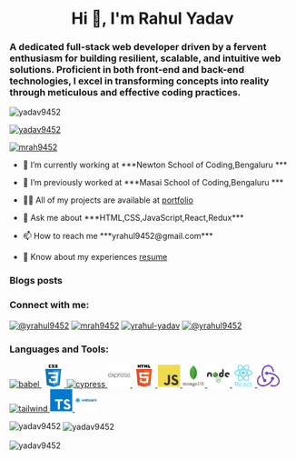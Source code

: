 <h1 align="center">Hi 👋, I'm Rahul Yadav</h1>
<h3 align="left">A dedicated full-stack web developer driven by a fervent enthusiasm for building resilient, scalable, and intuitive web solutions. Proficient in both front-end and back-end technologies, I excel in transforming concepts into reality through meticulous and effective coding practices.</h3>

<p align="left"> <img src="https://komarev.com/ghpvc/?username=yadav9452&label=Profile%20views&color=0e75b6&style=flat" alt="yadav9452" /> </p>

<p align="left"> <a href="https://github.com/ryo-ma/github-profile-trophy"><img src="https://github-profile-trophy.vercel.app/?username=yadav9452" alt="yadav9452" /></a> </p>

<p align="left"> <a href="https://twitter.com/mrah9452" target="blank"><img src="https://img.shields.io/twitter/follow/mrah9452?logo=twitter&style=for-the-badge" alt="mrah9452" /></a> </p>

- <p align="left">🔭 I’m currently working at ***Newton School of Coding,Bengaluru *** <p/>

- <p align="left">🔭 I’m previously worked at ***Masai School of Coding,Bengaluru *** <p/>

- <p align="left">👨‍💻 All of my projects are available at <a href="https://yadav-rahul.netlify.app/" target="blank">portfolio</a> <p/>

- <p align="left">💬 Ask me about ***HTML,CSS,JavaScript,React,Redux***<p/>

- <p align="left">📫 How to reach me ***yrahul9452@gmail.com***<p/>

- <p align="left">📄 Know about my experiences <a href="https://drive.google.com/file/d/1AhHrOA0LX-4ka0dSQoUXGou7lDgISLB-/view?usp=sharing" target="blank">resume</a><p/> 

### Blogs posts
<!-- BLOG-POST-LIST:START -->
<!-- BLOG-POST-LIST:END -->

<h3 align="left">Connect with me:</h3>
<p align="left">
<a href="https://dev.to/@yrahul9452" target="blank"><img align="center" src="https://raw.githubusercontent.com/rahuldkjain/github-profile-readme-generator/master/src/images/icons/Social/devto.svg" alt="@yrahul9452" height="30" width="40" /></a>
<a href="https://twitter.com/mrah9452" target="blank"><img align="center" src="https://raw.githubusercontent.com/rahuldkjain/github-profile-readme-generator/master/src/images/icons/Social/twitter.svg" alt="mrah9452" height="30" width="40" /></a>
<a href="https://linkedin.com/in/yrahul-yadav" target="blank"><img align="center" src="https://raw.githubusercontent.com/rahuldkjain/github-profile-readme-generator/master/src/images/icons/Social/linked-in-alt.svg" alt="yrahul-yadav" height="30" width="40" /></a>
<a href="https://medium.com/@yrahul9452" target="blank"><img align="center" src="https://raw.githubusercontent.com/rahuldkjain/github-profile-readme-generator/master/src/images/icons/Social/medium.svg" alt="@yrahul9452" height="30" width="40" /></a>
</p>

<h3 align="left">Languages and Tools:</h3>
<p align="left"> <a href="https://babeljs.io/" target="_blank" rel="noreferrer"> <img src="https://www.vectorlogo.zone/logos/babeljs/babeljs-icon.svg" alt="babel" width="40" height="40" margin-rigt="10px"/> </a>
 <a href="https://www.w3schools.com/css/" target="_blank" rel="noreferrer"> <img src="https://raw.githubusercontent.com/devicons/devicon/master/icons/css3/css3-original-wordmark.svg" alt="css3" width="40" height="40"/> </a> <a href="https://www.cypress.io" target="_blank" rel="noreferrer"> <img src="https://raw.githubusercontent.com/simple-icons/simple-icons/6e46ec1fc23b60c8fd0d2f2ff46db82e16dbd75f/icons/cypress.svg" alt="cypress" width="40" height="40"/> </a> <a href="https://expressjs.com" target="_blank" rel="noreferrer"> <img src="https://raw.githubusercontent.com/devicons/devicon/master/icons/express/express-original-wordmark.svg" alt="express" width="40" height="40"/> </a> <a href="https://www.w3.org/html/" target="_blank" rel="noreferrer"> <img src="https://raw.githubusercontent.com/devicons/devicon/master/icons/html5/html5-original-wordmark.svg" alt="html5" width="40" height="40"/> </a> <a href="https://developer.mozilla.org/en-US/docs/Web/JavaScript" target="_blank" rel="noreferrer"> <img src="https://raw.githubusercontent.com/devicons/devicon/master/icons/javascript/javascript-original.svg" alt="javascript" width="40" height="40"/> </a> <a href="https://www.mongodb.com/" target="_blank" rel="noreferrer"> <img src="https://raw.githubusercontent.com/devicons/devicon/master/icons/mongodb/mongodb-original-wordmark.svg" alt="mongodb" width="40" height="40"/> </a> <a href="https://nodejs.org" target="_blank" rel="noreferrer"> <img src="https://raw.githubusercontent.com/devicons/devicon/master/icons/nodejs/nodejs-original-wordmark.svg" alt="nodejs" width="40" height="40"/> </a> <a href="https://reactjs.org/" target="_blank" rel="noreferrer"> <img src="https://raw.githubusercontent.com/devicons/devicon/master/icons/react/react-original-wordmark.svg" alt="react" width="40" height="40"/> </a> <a href="https://redux.js.org" target="_blank" rel="noreferrer"> <img src="https://raw.githubusercontent.com/devicons/devicon/master/icons/redux/redux-original.svg" alt="redux" width="40" height="40"/> </a> <a href="https://tailwindcss.com/" target="_blank" rel="noreferrer"> <img src="https://www.vectorlogo.zone/logos/tailwindcss/tailwindcss-icon.svg" alt="tailwind" width="40" height="40"/> </a> <a href="https://www.typescriptlang.org/" target="_blank" rel="noreferrer"> <img src="https://raw.githubusercontent.com/devicons/devicon/master/icons/typescript/typescript-original.svg" alt="typescript" width="40" height="40"/> </a> <a href="https://webpack.js.org" target="_blank" rel="noreferrer"> <img src="https://raw.githubusercontent.com/devicons/devicon/d00d0969292a6569d45b06d3f350f463a0107b0d/icons/webpack/webpack-original-wordmark.svg" alt="webpack" width="40" height="40"/> </a> </p>

<p><img align="left" src="https://github-readme-stats.vercel.app/api/top-langs?username=yadav9452&show_icons=true&locale=en&layout=compact" alt="yadav9452" /></p>

<p>&nbsp;<img align="center" src="https://github-readme-stats.vercel.app/api?username=yadav9452&show_icons=true&locale=en" alt="yadav9452" /></p>

<p><img align="center" src="https://github-readme-streak-stats.herokuapp.com/?user=yadav9452&" alt="yadav9452" /></p>
